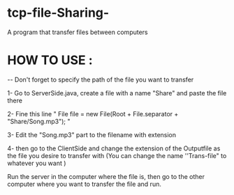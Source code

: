 # tcp-file-Sharing-
A program that transfer files between computers 

# HOW TO USE :

-- Don't forget to specify the path of the file you want to transfer 

1- Go to ServerSide.java, create a file with a name "Share" and paste the file there 

2- Fine this line " File file = new File(Root + File.separator + "Share/Song.mp3"); "

3- Edit the "Song.mp3" part to the filename with extension 


4- then go to the ClientSide and change the extension of the Outputfile as the file you desire to transfer with (You can change the name ''Trans-file" to whatever you want )


Run the server in the computer where the file is, then go to the other computer where you want to transfer the file and run.
